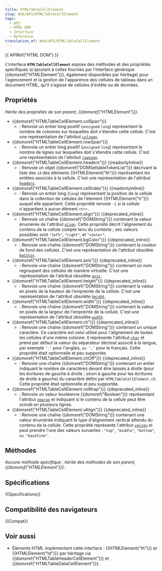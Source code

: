 ```yaml
---
title: HTMLTableCellElement
slug: Web/API/HTMLTableCellElement
tags:
  - API
  - HTML DOM
  - Interface
  - Reference
translation_of: Web/API/HTMLTableCellElement
---
```


{{ APIRef("HTML DOM") }}

L'interface **`HTMLTableCellElement`** expose des méthodes et des propriétés spécifiques (s'ajoutant à celles fournies par l'interface générique {{domxref("HTMLElement")}}, également disponibles par héritage) pour l'agencement et la gestion de l'apparence des cellules de tableau dans un document HTML, qu'il s'agisse de cellules d'entête ou de données.

## Propriétés

_Hérite des propriétés de son parent, {{domxref("HTMLElement")}}._

- {{domxref("HTMLTableCellElement.colSpan")}}
  - : Renvoie un entier long positif (`unsigned` `long`) représentant le nombre de colonnes sur lesquelles doit s'étendre cette cellule. C'est une représentation de l'attribut [`colspan`](/fr/docs/Web/HTML/Element/td#colspan).
- {{domxref("HTMLTableCellElement.rowSpan")}}
  - : Renvoie un entier long positif (`unsigned` `long`) représentant le nombre de lignes sur lesquelles doit s'étendre cette cellule. C'est une représentation de l'attribut [`rowspan`](/fr/docs/Web/HTML/Element/td#rowspan).
- {{domxref("HTMLTableCellElement.headers")}} {{readonlyInline}}
  - : Renvoie un objet {{domxref("DOMSettableTokenList")}} décrivant la liste des `id` des éléments {{HTMLElement("th")}} représentant les entêtes associés à la cellule. C'est une représentation de l'attribut [`headers`](/fr/docs/Web/HTML/Element/td#headers).
- {{domxref("HTMLTableCellElement.cellIndex")}} {{readonlyInline}}
  - : Renvoie un entier long (`long`) représentant la position de la cellule dans la collection de cellules de l'élement {{HTMLElement("tr")}} auquel elle appartient. Cette propriété renvoie `-1` si la cellule n'appartient à aucun élément `<tr>.`
- {{domxref("HTMLTableCellElement.align")}} {{deprecated_inline}}
  - : Renvoie un chaîne {{domxref("DOMString")}} contenant la valeur énumérée de l'attribut [`align`](/fr/docs/Web/HTML/Element/td#align). Cette propriété décrit l'alignement du contenu de la cellule compte tenu du contexte ; ses valeurs possibles sont `"left"`, `"right"`, et `"center"`.
- {{domxref("HTMLTableCellElement.bgColor")}} {{deprecated_inline}}
  - : Renvoie une chaîne {{domxref("DOMString")}} contenant la couleur de fond des cellules. C'est une représentation de l'attribut obsolète [`bgColor`](/fr/docs/Web/HTML/Element/td#bgColor).
- {{domxref("HTMLTableCellElement.axis")}} {{deprecated_inline}}
  - : Renvoie une chaîne {{domxref("DOMString")}} contenant un nom regroupant des cellules de manière virtuelle. C'est une représentation de l'attribut obsolète [`axis`](/fr/docs/Web/HTML/Element/td#axis).
- {{domxref("HTMLTableCellElement.height")}} {{deprecated_inline}}
  - : Renvoie une chaîne {{domxref("DOMString")}} contenant la valeur en pixels de la hauteur de l'empreinte de la cellule. C'est une représentation de l'attribut obsolète [`height`](/fr/docs/Web/HTML/Element/td#height).
- {{domxref("HTMLTableCellElement.width")}} {{deprecated_inline}}
  - : Renvoie une chaîne {{domxref("DOMString")}} contenant la valeur en pixels de la largeur de l'empreinte de la cellule. C'est une représentation de l'attribut obsolète [`width`](/fr/docs/Web/HTML/Element/td#width).
- {{domxref("HTMLTableCellElement.ch")}} {{deprecated_inline}}
  - : Renvoie une chaîne {{domxref("DOMString")}} contenant un unique caractère. Ce caractère est celui utilisé pour l'alignement de toutes les cellules d'une même colonne. Il représente l'attribut [`char`](/fr/docs/Web/HTML/Element/td#char) et prend par défaut la valeur du séparateur décimal associé à la langue, par exemple `'.'` pour l'anglais, `ou ','` pour le français. Cette propriété était optionnelle et peu supportée.
- {{domxref("HTMLTableCellElement.chOff")}} {{deprecated_inline}}
  - : Renvoie une chaîne {{domxref("DOMString")}} contenant un entier indiquant le nombre de caractères devant être laissés à droite (pour les écritures de gauche à droite ; sinon à gauche pour les écritures de droite à gauche) du caractère défini par `HTMLTableCellElement.ch`. Cette propriété était optionnelle et peu supportée.
- {{domxref("HTMLTableCellElement.noWrap")}} {{deprecated_inline}}
  - : Renvoie un valeur booléenne {{domxref("Boolean")}} représentant l'attribut [`nowrap`](/fr/docs/Web/HTML/Element/td#nowrap) et indiquant si le contenu de la cellule peut être scindé en plusieurs lignes.
- {{domxref("HTMLTableCellElement.vAlign")}} {{deprecated_inline}}
  - : Renvoie une chaîne {{domxref("DOMString")}} contenant une valeur énumérée indiquant le type d'alignement vertical attendu du contenu de la cellule. Cette propriété représente l'attribut [`valign`](/fr/docs/Web/HTML/Element/td#valign) et peut prendre l'une des valeurs suivantes : `"top"`, `"middle"`, `"bottom"`, `ou "baseline"`.

## Méthodes

_Aucune méthode spécifique ; hérite des méthodes de son parent, {{domxref("HTMLElement")}}_.

## Spécifications

{{Specifications}}

## Compatibilité des navigateurs

{{Compat}}

## Voir aussi

- Éléments HTML implémentant cette interface   : {{HTMLElement("th")}} et {{HTMLElement("td")}} par héritage via {{domxref("HTMLTableHeaderCellElement")}} et {{domxref("HTMLTableDataCellElement")}}.
